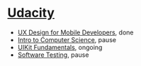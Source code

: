 # [Udacity](https://www.udacity.com)
 - [UX Design for Mobile Developers](https://www.udacity.com/course/viewer#!/c-ud849/), done
 - [Intro to Computer Science](), pause
 - [UIKit Fundamentals](https://www.udacity.com/course/viewer#!/c-ud788), ongoing 
 - [Software Testing](https://www.udacity.com/course/viewer#!/c-cs258), pause
